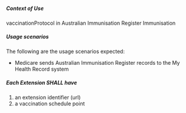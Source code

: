 ##### **Context of Use**
vaccinationProtocol in Australian Immunisation Register Immunisation 

##### **Usage scenarios**
The following are the usage scenarios expected:
* Medicare sends Australian Immunisation Register records to the My Health Record system


#####  **Each Extension SHALL have**
1. an extension identifier (url)
1. a vaccination schedule point

